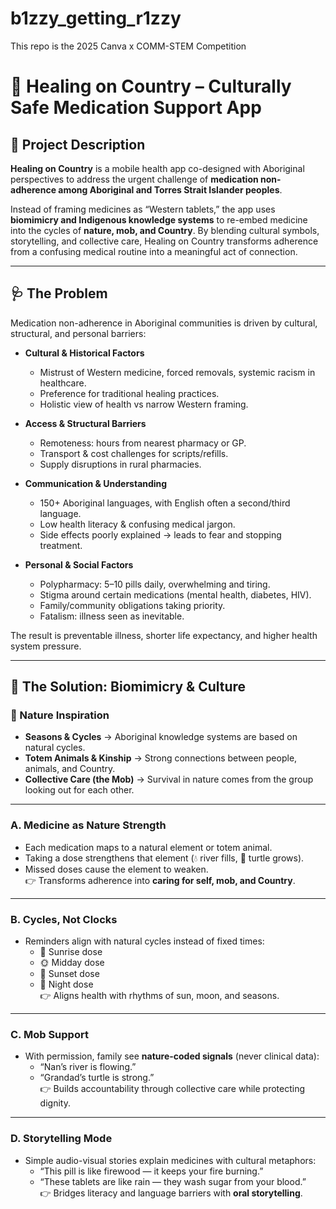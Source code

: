 # b1zzy_getting_r1zzy
This repo is the 2025 Canva x COMM-STEM Competition

# 🌱 Healing on Country – Culturally Safe Medication Support App  

## 📖 Project Description  
**Healing on Country** is a mobile health app co-designed with Aboriginal perspectives to address the urgent challenge of **medication non-adherence among Aboriginal and Torres Strait Islander peoples**.  

Instead of framing medicines as “Western tablets,” the app uses **biomimicry and Indigenous knowledge systems** to re-embed medicine into the cycles of **nature, mob, and Country**. By blending cultural symbols, storytelling, and collective care, Healing on Country transforms adherence from a confusing medical routine into a meaningful act of connection.  

---

## 🩺 The Problem  
Medication non-adherence in Aboriginal communities is driven by cultural, structural, and personal barriers:  

- **Cultural & Historical Factors**  
  - Mistrust of Western medicine, forced removals, systemic racism in healthcare.  
  - Preference for traditional healing practices.  
  - Holistic view of health vs narrow Western framing.  

- **Access & Structural Barriers**  
  - Remoteness: hours from nearest pharmacy or GP.  
  - Transport & cost challenges for scripts/refills.  
  - Supply disruptions in rural pharmacies.  

- **Communication & Understanding**  
  - 150+ Aboriginal languages, with English often a second/third language.  
  - Low health literacy & confusing medical jargon.  
  - Side effects poorly explained → leads to fear and stopping treatment.  

- **Personal & Social Factors**  
  - Polypharmacy: 5–10 pills daily, overwhelming and tiring.  
  - Stigma around certain medications (mental health, diabetes, HIV).  
  - Family/community obligations taking priority.  
  - Fatalism: illness seen as inevitable.  

The result is preventable illness, shorter life expectancy, and higher health system pressure.  

---

## 🌿 The Solution: Biomimicry & Culture  

### 🔑 Nature Inspiration  
- **Seasons & Cycles** → Aboriginal knowledge systems are based on natural cycles.  
- **Totem Animals & Kinship** → Strong connections between people, animals, and Country.  
- **Collective Care (the Mob)** → Survival in nature comes from the group looking out for each other.  

---

### A. Medicine as Nature Strength  
- Each medication maps to a natural element or totem animal.  
- Taking a dose strengthens that element (💧 river fills, 🐢 turtle grows).  
- Missed doses cause the element to weaken.  
👉 Transforms adherence into **caring for self, mob, and Country**.  

---

### B. Cycles, Not Clocks  
- Reminders align with natural cycles instead of fixed times:  
  - 🌅 Sunrise dose  
  - 🌞 Midday dose  
  - 🌄 Sunset dose  
  - 🌙 Night dose  
👉 Aligns health with rhythms of sun, moon, and seasons.  

---

### C. Mob Support  
- With permission, family see **nature-coded signals** (never clinical data):  
  - “Nan’s river is flowing.”  
  - “Grandad’s turtle is strong.”  
👉 Builds accountability through collective care while protecting dignity.  

---

### D. Storytelling Mode  
- Simple audio-visual stories explain medicines with cultural metaphors:  
  - “This pill is like firewood — it keeps your fire burning.”  
  - “These tablets are like rain — they wash sugar from your blood.”  
👉 Bridges literacy and language barriers with **oral storytelling**.  
